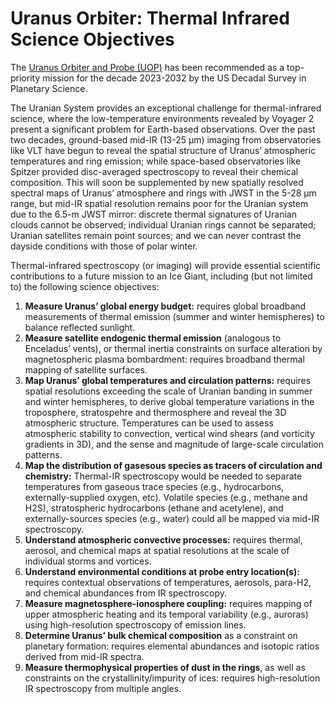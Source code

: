 # Uranus Orbiter:  Thermal Infrared Science Objectives

The [Uranus Orbiter and Probe (UOP)](https://www.lpi.usra.edu/opag/meetings/nov2022/presentations/0815_Simon_V2.pdf) has been recommended as a top-priority mission for the decade 2023-2032 by the US Decadal Survey in Planetary Science.  

The Uranian System provides an exceptional challenge for thermal-infrared science, where the low-temperature environments revealed by Voyager 2 present a significant problem for Earth-based observations. Over the past two decades, ground-based mid-IR (13-25 µm) imaging from observatories like VLT have begun to reveal the spatial structure of Uranus’ atmospheric temperatures and ring emission; while space-based observatories like Spitzer provided disc-averaged spectroscopy to reveal their chemical composition.  This will soon be supplemented by new spatially resolved spectral maps of Uranus’ atmosphere and rings with JWST in the 5-28 µm range, but mid-IR spatial resolution remains poor for the Uranian system due to the 6.5-m JWST mirror: discrete thermal signatures of Uranian clouds cannot be observed; individual Uranian rings cannot be separated; Uranian satellites remain point sources; and we can never contrast the dayside conditions with those of polar winter. 

Thermal-infrared spectroscopy (or imaging) will provide essential scientific contributions to a future mission to an Ice Giant, including (but not limited to) the following science objectives:

1.	**Measure Uranus’ global energy budget:** requires global broadband measurements of thermal emission (summer and winter hemispheres) to balance reflected sunlight.
1.	**Measure satellite endogenic thermal emission** (analogous to Enceladus’ vents), or thermal inertia constraints on surface alteration by magnetospheric plasma bombardment: requires broadband thermal mapping of satellite surfaces.
1.	**Map Uranus’ global temperatures and circulation patterns:** requires spatial resolutions exceeding the scale of Uranian banding in summer and winter hemispheres, to derive global temperature variations in the troposphere, stratospehre and thermosphere and reveal the 3D atmospheric structure.  Temperatures can be used to assess atmospheric stability to convection, vertical wind shears (and vorticity gradients in 3D), and the sense and magnitude of large-scale circulation patterns.
1. **Map the distribution of gasesous species as tracers of circulation and chemistry:** Thermal-IR spectroscopy would be needed to separate temperatures from gaseous trace species (e.g., hydrocarbons, externally-supplied oxygen, etc).  Volatile species (e.g., methane and H2S), stratospheric hydrocarbons (ethane and acetylene), and externally-sources species (e.g., water) could all be mapped via mid-IR spectroscopy. 
1.	**Understand atmospheric convective processes:** requires thermal, aerosol, and chemical maps at spatial resolutions at the scale of individual storms and vortices. 
1.	**Understand environmental conditions at probe entry location(s):** requires contextual observations of temperatures, aerosols, para-H2, and chemical abundances from IR spectroscopy.	
1.	**Measure magnetosphere-ionosphere coupling:** requires mapping of upper atmospheric heating and its temporal variability (e.g., auroras) using high-resolution spectroscopy of emission lines.
1.	**Determine Uranus’ bulk chemical composition** as a constraint on planetary formation: requires elemental abundances and isotopic ratios derived from mid-IR spectra.
1.	**Measure thermophysical properties of dust in the rings**, as well as constraints on the crystallinity/impurity of ices: requires high-resolution IR spectroscopy from multiple angles.
